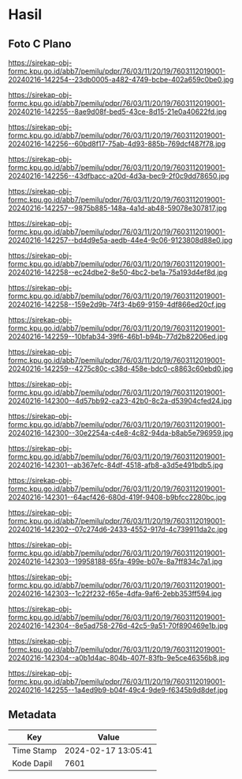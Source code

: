 # Hasil

## Foto C Plano

https://sirekap-obj-formc.kpu.go.id/abb7/pemilu/pdpr/76/03/11/20/19/7603112019001-20240216-142254--23db0005-a482-4749-bcbe-402a659c0be0.jpg

https://sirekap-obj-formc.kpu.go.id/abb7/pemilu/pdpr/76/03/11/20/19/7603112019001-20240216-142255--8ae9d08f-bed5-43ce-8d15-21e0a40622fd.jpg

https://sirekap-obj-formc.kpu.go.id/abb7/pemilu/pdpr/76/03/11/20/19/7603112019001-20240216-142256--60bd8f17-75ab-4d93-885b-769dcf487f78.jpg

https://sirekap-obj-formc.kpu.go.id/abb7/pemilu/pdpr/76/03/11/20/19/7603112019001-20240216-142256--43dfbacc-a20d-4d3a-bec9-2f0c9dd78650.jpg

https://sirekap-obj-formc.kpu.go.id/abb7/pemilu/pdpr/76/03/11/20/19/7603112019001-20240216-142257--9875b885-148a-4a1d-ab48-59078e307817.jpg

https://sirekap-obj-formc.kpu.go.id/abb7/pemilu/pdpr/76/03/11/20/19/7603112019001-20240216-142257--bd4d9e5a-aedb-44e4-9c06-9123808d88e0.jpg

https://sirekap-obj-formc.kpu.go.id/abb7/pemilu/pdpr/76/03/11/20/19/7603112019001-20240216-142258--ec24dbe2-8e50-4bc2-be1a-75a193d4ef8d.jpg

https://sirekap-obj-formc.kpu.go.id/abb7/pemilu/pdpr/76/03/11/20/19/7603112019001-20240216-142258--159e2d9b-74f3-4b69-9159-4df866ed20cf.jpg

https://sirekap-obj-formc.kpu.go.id/abb7/pemilu/pdpr/76/03/11/20/19/7603112019001-20240216-142259--10bfab34-39f6-46b1-b94b-77d2b82206ed.jpg

https://sirekap-obj-formc.kpu.go.id/abb7/pemilu/pdpr/76/03/11/20/19/7603112019001-20240216-142259--4275c80c-c38d-458e-bdc0-c8863c60ebd0.jpg

https://sirekap-obj-formc.kpu.go.id/abb7/pemilu/pdpr/76/03/11/20/19/7603112019001-20240216-142300--4d57bb92-ca23-42b0-8c2a-d53904cfed24.jpg

https://sirekap-obj-formc.kpu.go.id/abb7/pemilu/pdpr/76/03/11/20/19/7603112019001-20240216-142300--30e2254a-c4e8-4c82-94da-b8ab5e796959.jpg

https://sirekap-obj-formc.kpu.go.id/abb7/pemilu/pdpr/76/03/11/20/19/7603112019001-20240216-142301--ab367efc-84df-4518-afb8-a3d5e491bdb5.jpg

https://sirekap-obj-formc.kpu.go.id/abb7/pemilu/pdpr/76/03/11/20/19/7603112019001-20240216-142301--64acf426-680d-419f-9408-b9bfcc2280bc.jpg

https://sirekap-obj-formc.kpu.go.id/abb7/pemilu/pdpr/76/03/11/20/19/7603112019001-20240216-142302--07c274d6-2433-4552-917d-4c739911da2c.jpg

https://sirekap-obj-formc.kpu.go.id/abb7/pemilu/pdpr/76/03/11/20/19/7603112019001-20240216-142303--19958188-65fa-499e-b07e-8a7ff834c7a1.jpg

https://sirekap-obj-formc.kpu.go.id/abb7/pemilu/pdpr/76/03/11/20/19/7603112019001-20240216-142303--1c22f232-f65e-4dfa-9af6-2ebb353ff594.jpg

https://sirekap-obj-formc.kpu.go.id/abb7/pemilu/pdpr/76/03/11/20/19/7603112019001-20240216-142304--8e5ad758-276d-42c5-9a51-70f890469e1b.jpg

https://sirekap-obj-formc.kpu.go.id/abb7/pemilu/pdpr/76/03/11/20/19/7603112019001-20240216-142304--a0b1d4ac-804b-407f-83fb-9e5ce46356b8.jpg

https://sirekap-obj-formc.kpu.go.id/abb7/pemilu/pdpr/76/03/11/20/19/7603112019001-20240216-142255--1a4ed9b9-b04f-49c4-9de9-f6345b9d8def.jpg


## Metadata

| Key        | Value               |
| ---------- | ------------------- |
| Time Stamp | 2024-02-17 13:05:41 |
| Kode Dapil | 7601                |



